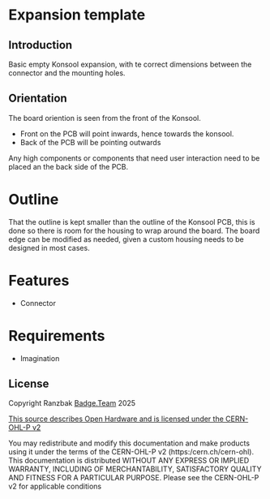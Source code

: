 # Expansion template

## Introduction

Basic empty Konsool expansion, with te correct dimensions between the connector and the mounting holes.

## Orientation

The board oriention is seen from the front of the Konsool.
- Front on the PCB will point inwards, hence towards the konsool.
- Back of the PCB will be pointing outwards

Any high components or components that need user interaction need to be placed an the back side of the PCB.

# Outline

That the outline is kept smaller than the outline of the Konsool PCB, this is done so there is
room for the housing to wrap around the board. 
The board edge can be modified as needed, given a custom housing needs to be designed in most cases.

# Features

- Connector

# Requirements

- Imagination

## License

Copyright Ranzbak [Badge.Team](https://badge.team) 2025

[This source describes Open Hardware and is licensed under the CERN-OHL-P v2](https://cern-ohl.web.cern.ch/home)

You may redistribute and modify this documentation and make products
using it under the terms of the CERN-OHL-P v2 (https:/cern.ch/cern-ohl).
This documentation is distributed WITHOUT ANY EXPRESS OR IMPLIED
WARRANTY, INCLUDING OF MERCHANTABILITY, SATISFACTORY QUALITY
AND FITNESS FOR A PARTICULAR PURPOSE. Please see the CERN-OHL-P v2
for applicable conditions